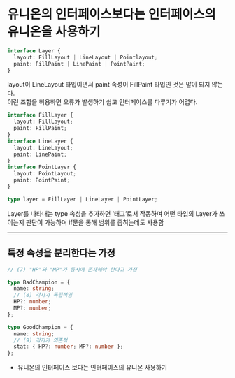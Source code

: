 # 유니온의 인터페이스보다는 인터페이스의 유니온을 사용하기

```ts
interface Layer {
  layout: FillLayout | LineLayout | Pointlayout;
  paint: FillPaint | LinePaint | PointPaint;
}
```

layout이 LineLayout 타입이면서 paint 속성이 FillPaint 타입인 것은 말이 되지 않는다.
</br>
이런 조합을 허용하면 오류가 발생하기 쉽고 인터페이스를 다루기가 어렵다.

```ts
interface FillLayer {
  layout: FillLayout;
  paint: FillPaint;
}
interface LineLayer {
  layout: LineLayout;
  paint: LinePaint;
}
interface PointLayer {
  layout: PointLayout;
  paint: PointPaint;
}

type layer = FillLayer | LineLayer | PointLayer;
```

Layer를 나타내는 type 속성을 추가하면 ‘태그’로서 작동하며 어떤 타입의 Layer가 쓰이는지 판단이 가능하며 if문을 통해 범위를 좁히는데도 사용함

---

## 특정 속성을 분리한다는 가정

```ts
// (7) "HP"와 "MP"가 동시에 존재해야 한다고 가정

type BadChampion = {
  name: string;
  // (8) 각자가 독립적임
  HP?: number;
  MP?: number;
};

type GoodChampion = {
  name: string;
  // (9) 각자가 의존적
  stat: { HP?: number; MP?: number };
};
```

- 유니온의 인터페이스 보다는 인터페이스의 유니온 사용하기
